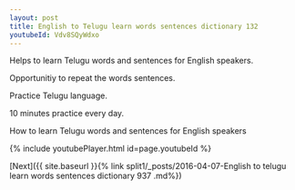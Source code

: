 ```yaml
---
layout: post
title: English to Telugu learn words sentences dictionary 132 
youtubeId: Vdv8SQyWdxo
---
```

 
 
Helps to learn Telugu words and sentences for English speakers.

Opportunitiy to repeat the words sentences. 

Practice Telugu language. 
 
10 minutes practice every day. 
 
How to learn Telugu words and sentences for English speakers 
 
{% include youtubePlayer.html id=page.youtubeId %}
 
 
[Next]({{ site.baseurl }}{% link  split1/_posts/2016-04-07-English to telugu learn words sentences dictionary 937 .md%})
 
